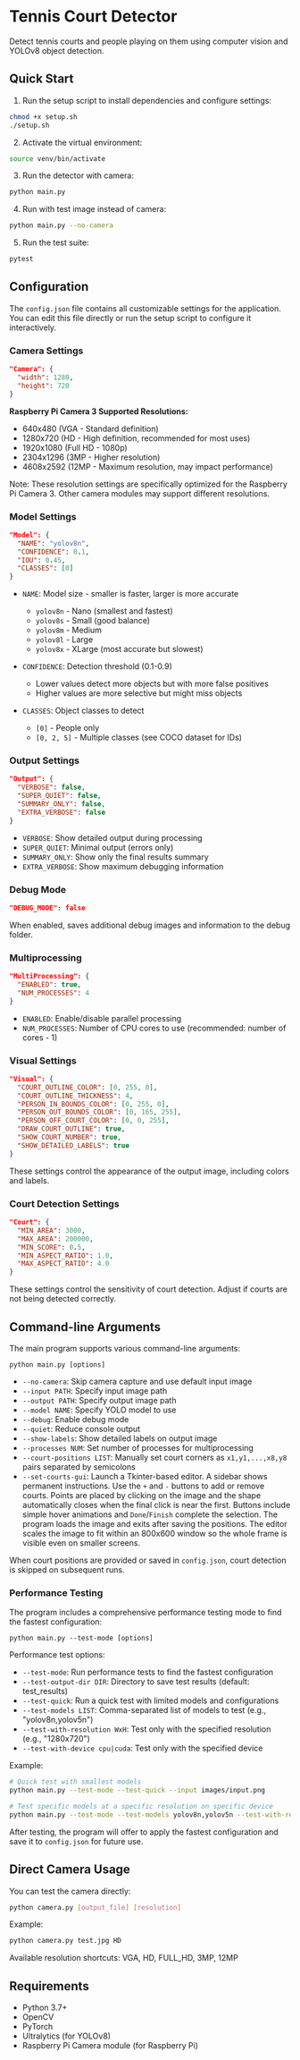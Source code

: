 # Tennis Court Detector

Detect tennis courts and people playing on them using computer vision and YOLOv8 object detection.

## Quick Start

1. Run the setup script to install dependencies and configure settings:

```bash
chmod +x setup.sh
./setup.sh
```

2. Activate the virtual environment:

```bash
source venv/bin/activate
```

3. Run the detector with camera:

```bash
python main.py
```

4. Run with test image instead of camera:

```bash
python main.py --no-camera
```
5. Run the test suite:

```bash
pytest
```


## Configuration

The `config.json` file contains all customizable settings for the application. You can edit this file directly or run the setup script to configure it interactively.

### Camera Settings

```json
"Camera": {
  "width": 1280,
  "height": 720
}
```

**Raspberry Pi Camera 3 Supported Resolutions:**
- 640x480 (VGA - Standard definition)
- 1280x720 (HD - High definition, recommended for most uses)
- 1920x1080 (Full HD - 1080p)
- 2304x1296 (3MP - Higher resolution)
- 4608x2592 (12MP - Maximum resolution, may impact performance)

Note: These resolution settings are specifically optimized for the Raspberry Pi Camera 3. Other camera modules may support different resolutions.

### Model Settings

```json
"Model": {
  "NAME": "yolov8n",
  "CONFIDENCE": 0.1,
  "IOU": 0.45,
  "CLASSES": [0]
}
```

- `NAME`: Model size - smaller is faster, larger is more accurate
  - `yolov8n` - Nano (smallest and fastest)
  - `yolov8s` - Small (good balance)
  - `yolov8m` - Medium
  - `yolov8l` - Large
  - `yolov8x` - XLarge (most accurate but slowest)
  
- `CONFIDENCE`: Detection threshold (0.1-0.9)
  - Lower values detect more objects but with more false positives
  - Higher values are more selective but might miss objects
  
- `CLASSES`: Object classes to detect 
  - `[0]` - People only
  - `[0, 2, 5]` - Multiple classes (see COCO dataset for IDs)

### Output Settings

```json
"Output": {
  "VERBOSE": false,
  "SUPER_QUIET": false,
  "SUMMARY_ONLY": false,
  "EXTRA_VERBOSE": false
}
```

- `VERBOSE`: Show detailed output during processing
- `SUPER_QUIET`: Minimal output (errors only)
- `SUMMARY_ONLY`: Show only the final results summary
- `EXTRA_VERBOSE`: Show maximum debugging information

### Debug Mode

```json
"DEBUG_MODE": false
```

When enabled, saves additional debug images and information to the debug folder.

### Multiprocessing

```json
"MultiProcessing": {
  "ENABLED": true,
  "NUM_PROCESSES": 4
}
```

- `ENABLED`: Enable/disable parallel processing
- `NUM_PROCESSES`: Number of CPU cores to use (recommended: number of cores - 1)

### Visual Settings

```json
"Visual": {
  "COURT_OUTLINE_COLOR": [0, 255, 0],
  "COURT_OUTLINE_THICKNESS": 4,
  "PERSON_IN_BOUNDS_COLOR": [0, 255, 0],
  "PERSON_OUT_BOUNDS_COLOR": [0, 165, 255],
  "PERSON_OFF_COURT_COLOR": [0, 0, 255],
  "DRAW_COURT_OUTLINE": true,
  "SHOW_COURT_NUMBER": true,
  "SHOW_DETAILED_LABELS": true
}
```

These settings control the appearance of the output image, including colors and labels.

### Court Detection Settings

```json
"Court": {
  "MIN_AREA": 3000,
  "MAX_AREA": 200000,
  "MIN_SCORE": 0.5,
  "MIN_ASPECT_RATIO": 1.0,
  "MAX_ASPECT_RATIO": 4.0
}
```

These settings control the sensitivity of court detection. Adjust if courts are not being detected correctly.

## Command-line Arguments

The main program supports various command-line arguments:

```
python main.py [options]
```

- `--no-camera`: Skip camera capture and use default input image
- `--input PATH`: Specify input image path
- `--output PATH`: Specify output image path
- `--model NAME`: Specify YOLO model to use
- `--debug`: Enable debug mode
- `--quiet`: Reduce console output
- `--show-labels`: Show detailed labels on output image
- `--processes NUM`: Set number of processes for multiprocessing
- `--court-positions LIST`: Manually set court corners as `x1,y1,...,x8,y8` pairs separated by semicolons
- `--set-courts-gui`: Launch a Tkinter-based editor. A sidebar shows permanent
  instructions. Use the `+` and `-` buttons to add or remove courts. Points are
  placed by clicking on the image and the shape automatically closes when the
  final click is near the first. Buttons include simple hover animations and
  `Done`/`Finish` complete the selection. The program loads the image and exits
  after saving the positions. The editor scales the image to fit within an
  800x600 window so the whole frame is visible even on smaller screens.

When court positions are provided or saved in `config.json`, court detection is skipped on subsequent runs.

### Performance Testing

The program includes a comprehensive performance testing mode to find the fastest configuration:

```
python main.py --test-mode [options]
```

Performance test options:
- `--test-mode`: Run performance tests to find the fastest configuration
- `--test-output-dir DIR`: Directory to save test results (default: test_results)
- `--test-quick`: Run a quick test with limited models and configurations
- `--test-models LIST`: Comma-separated list of models to test (e.g., "yolov8n,yolov5n")
- `--test-with-resolution WxH`: Test only with the specified resolution (e.g., "1280x720")
- `--test-with-device cpu|cuda`: Test only with the specified device

Example:
```bash
# Quick test with smallest models
python main.py --test-mode --test-quick --input images/input.png

# Test specific models at a specific resolution on specific device
python main.py --test-mode --test-models yolov8n,yolov5n --test-with-resolution 640x480 --test-with-device cpu
```

After testing, the program will offer to apply the fastest configuration and save it to `config.json` for future use.

## Direct Camera Usage

You can test the camera directly:

```bash
python camera.py [output_file] [resolution]
```

Example:
```bash
python camera.py test.jpg HD
```

Available resolution shortcuts: VGA, HD, FULL_HD, 3MP, 12MP

## Requirements

- Python 3.7+
- OpenCV
- PyTorch
- Ultralytics (for YOLOv8)
- Raspberry Pi Camera module (for Raspberry Pi)